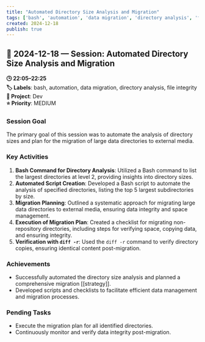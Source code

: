 ```yaml
---
title: "Automated Directory Size Analysis and Migration"
tags: ['bash', 'automation', 'data migration', 'directory analysis', 'file integrity']
created: 2024-12-18
publish: true
---
```


## 📅 2024-12-18 — Session: Automated Directory Size Analysis and Migration

**🕒 22:05–22:25**  
**🏷️ Labels**: bash, automation, data migration, directory analysis, file integrity  
**📂 Project**: Dev  
**⭐ Priority**: MEDIUM  


### Session Goal
The primary goal of this session was to automate the analysis of directory sizes and plan for the migration of large data directories to external media.

### Key Activities
1. **Bash Command for Directory Analysis**: Utilized a Bash command to list the largest directories at level 2, providing insights into directory sizes.
2. **Automated Script Creation**: Developed a Bash script to automate the analysis of specified directories, listing the top 5 largest subdirectories by size.
3. **Migration Planning**: Outlined a systematic approach for migrating large data directories to external media, ensuring data integrity and space management.
4. **Execution of Migration Plan**: Created a checklist for migrating non-repository directories, including steps for verifying space, copying data, and ensuring integrity.
5. **Verification with `diff -r`**: Used the `diff -r` command to verify directory copies, ensuring identical content post-migration.

### Achievements
- Successfully automated the directory size analysis and planned a comprehensive migration [[strategy]].
- Developed scripts and checklists to facilitate efficient data management and migration processes.

### Pending Tasks
- Execute the migration plan for all identified directories.
- Continuously monitor and verify data integrity post-migration.
